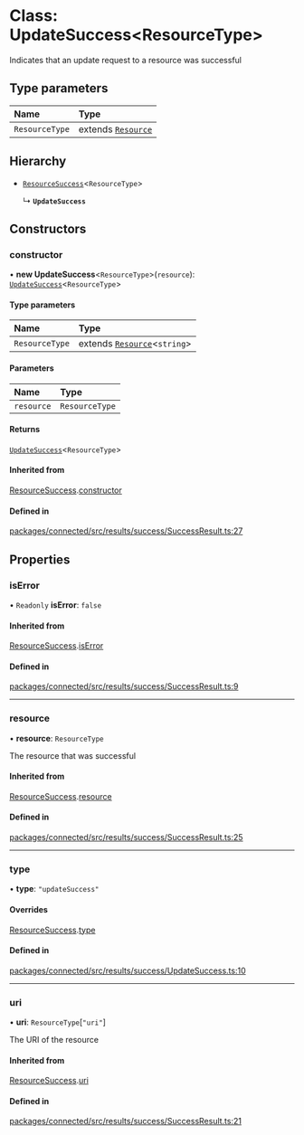 # Class: UpdateSuccess\<ResourceType\>

Indicates that an update request to a resource was successful

## Type parameters

| Name | Type |
| :------ | :------ |
| `ResourceType` | extends [`Resource`](../interfaces/Resource.md) |

## Hierarchy

- [`ResourceSuccess`](ResourceSuccess.md)\<`ResourceType`\>

  ↳ **`UpdateSuccess`**

## Constructors

### constructor

• **new UpdateSuccess**\<`ResourceType`\>(`resource`): [`UpdateSuccess`](UpdateSuccess.md)\<`ResourceType`\>

#### Type parameters

| Name | Type |
| :------ | :------ |
| `ResourceType` | extends [`Resource`](../interfaces/Resource.md)\<`string`\> |

#### Parameters

| Name | Type |
| :------ | :------ |
| `resource` | `ResourceType` |

#### Returns

[`UpdateSuccess`](UpdateSuccess.md)\<`ResourceType`\>

#### Inherited from

[ResourceSuccess](ResourceSuccess.md).[constructor](ResourceSuccess.md#constructor)

#### Defined in

[packages/connected/src/results/success/SuccessResult.ts:27](https://github.com/o-development/ldo/blob/2085e12f9f1a1b9db0429a041343e0568e3bede9/packages/connected/src/results/success/SuccessResult.ts#L27)

## Properties

### isError

• `Readonly` **isError**: ``false``

#### Inherited from

[ResourceSuccess](ResourceSuccess.md).[isError](ResourceSuccess.md#iserror)

#### Defined in

[packages/connected/src/results/success/SuccessResult.ts:9](https://github.com/o-development/ldo/blob/2085e12f9f1a1b9db0429a041343e0568e3bede9/packages/connected/src/results/success/SuccessResult.ts#L9)

___

### resource

• **resource**: `ResourceType`

The resource that was successful

#### Inherited from

[ResourceSuccess](ResourceSuccess.md).[resource](ResourceSuccess.md#resource)

#### Defined in

[packages/connected/src/results/success/SuccessResult.ts:25](https://github.com/o-development/ldo/blob/2085e12f9f1a1b9db0429a041343e0568e3bede9/packages/connected/src/results/success/SuccessResult.ts#L25)

___

### type

• **type**: ``"updateSuccess"``

#### Overrides

[ResourceSuccess](ResourceSuccess.md).[type](ResourceSuccess.md#type)

#### Defined in

[packages/connected/src/results/success/UpdateSuccess.ts:10](https://github.com/o-development/ldo/blob/2085e12f9f1a1b9db0429a041343e0568e3bede9/packages/connected/src/results/success/UpdateSuccess.ts#L10)

___

### uri

• **uri**: `ResourceType`[``"uri"``]

The URI of the resource

#### Inherited from

[ResourceSuccess](ResourceSuccess.md).[uri](ResourceSuccess.md#uri)

#### Defined in

[packages/connected/src/results/success/SuccessResult.ts:21](https://github.com/o-development/ldo/blob/2085e12f9f1a1b9db0429a041343e0568e3bede9/packages/connected/src/results/success/SuccessResult.ts#L21)
